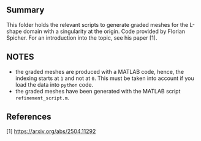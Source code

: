 ## Summary
This folder holds the relevant scripts to generate
graded meshes for the L-shape domain with a singularity
at the origin. Code provided by Florian Spicher.
For an introduction into the topic, see his paper [1].

## NOTES
- the graded meshes are produced with a MATLAB code,
  hence, the indexing starts at `1` and not at `0`.
  This must be taken into account if you load the data
  into `python` code.
- the graded meshes have been generated with
  the MATLAB script `refinement_script.m`.

## References
[1] https://arxiv.org/abs/2504.11292
